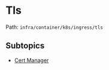 # Tls

Path: `infra/container/k8s/ingress/tls`

## Subtopics
- [Cert Manager](./cert_manager/README.md)

